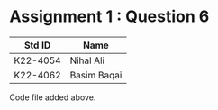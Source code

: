 # Assignment 1 : Question 6
|Std ID|Name|
|------|-|
|K22-4054|Nihal Ali|
|K22-4062|Basim Baqai|

Code file added above.
